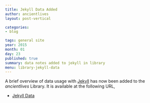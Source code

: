 ```yaml
---
title: Jekyll Data Added
author: ancientlives
layout: post-vertical

categories:
- blog

tags: general site
year: 2015
month: 01
day: 23
published: true
summary: data notes added to jekyll in library
menu: library-jekyll-data
---
```


A brief overview of data usage with [Jekyll](http://jekyllrb.com) has now been added to the *ancientlives* Library. It is available at the following URL,

* [Jekyll Data](/library/notes/jekyll-data/)



